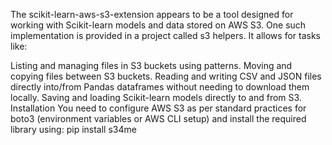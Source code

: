The scikit-learn-aws-s3-extension appears to be a tool designed for working with Scikit-learn models and data stored on AWS S3. One such implementation is provided in a project called s3 helpers. It allows for tasks like:

Listing and managing files in S3 buckets using patterns.
Moving and copying files between S3 buckets.
Reading and writing CSV and JSON files directly into/from Pandas dataframes without needing to download them locally.
Saving and loading Scikit-learn models directly to and from S3.
Installation
You need to configure AWS S3 as per standard practices for boto3 (environment variables or AWS CLI setup) and install the required library using:
pip install s34me
